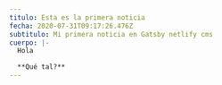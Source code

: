 ```yaml
---
titulo: Esta es la primera noticia
fecha: 2020-07-31T09:17:26.476Z
subtitulo: Mi primera noticia en Gatsby netlify cms
cuerpo: |-
  Hola

  **Qué tal?**
---
```

